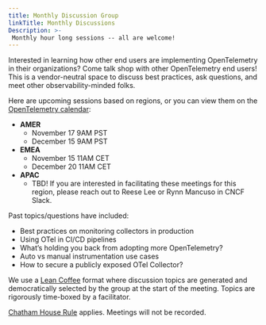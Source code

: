 ```yaml
---
title: Monthly Discussion Group
linkTitle: Monthly Discussions
Description: >-
 Monthly hour long sessions -- all are welcome!
---
```


Interested in learning how other end users are implementing OpenTelemetry
in their organizations? Come talk shop with other OpenTelemetry end users!
This is a vendor-neutral space to discuss best practices, ask questions,
and meet other observability-minded folks.

Here are upcoming sessions based on regions, or you can view them on the
[OpenTelemetry calendar](https://github.com/open-telemetry/community#calendar):

* **AMER**
  * November 17 9AM PST
  * December 15 9AM PST
* **EMEA**
  * November 15 11AM CET
  * December 20 11AM CET
* **APAC**
  * TBD! If you are interested in facilitating these meetings for this region,
    please reach out to Reese Lee or Rynn Mancuso in CNCF Slack.

Past topics/questions have included:

* Best practices on monitoring collectors in production
* Using OTel in CI/CD pipelines
* What’s holding you back from adopting more OpenTelemetry?
* Auto vs manual instrumentation use cases
* How to secure a publicly exposed OTel Collector?

We use a [Lean Coffee](https://leancoffee.org/) format where discussion topics
are generated and democratically selected by the group at the start of the
meeting. Topics are rigorously time-boxed by a facilitator.

[Chatham House Rule](https://www.chathamhouse.org/about-us/chatham-house-rule)
applies. Meetings will not be recorded.
